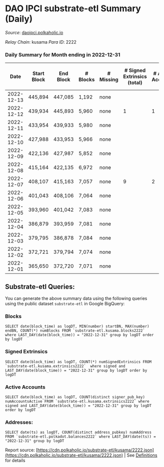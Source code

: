 # DAO IPCI substrate-etl Summary (Daily)

_Source_: [daoipci.polkaholic.io](https://daoipci.polkaholic.io)

*Relay Chain*: kusama
*Para ID*: 2222



### Daily Summary for Month ending in 2022-12-31


| Date | Start Block | End Block | # Blocks | # Missing | # Signed Extrinsics (total) | # Active Accounts | # Addresses with Balances | # Events | # Transfers | # XCM Transfers In | # XCM Transfers Out |
| ---- | ----------- | --------- | -------- | --------- | --------------------------- | ----------------- | ------------------------- | -------- | ----------- | ------------------ | ------------------- |
| 2022-12-13 | 445,894 | 447,085 | 1,192 | none  |  |  |  | 5,960 |   |   |   |
| 2022-12-12 | 439,934 | 445,893 | 5,960 | none  | 1 | 1 | 890 | 29,806 |   |   |   |
| 2022-12-11 | 433,954 | 439,933 | 5,980 | none  |  |  | 890 | 29,900 |   |   |   |
| 2022-12-10 | 427,988 | 433,953 | 5,966 | none  |  |  | 890 | 29,830 |   |   |   |
| 2022-12-09 | 422,136 | 427,987 | 5,852 | none  |  |  | 890 | 29,260 |   |   |   |
| 2022-12-08 | 415,164 | 422,135 | 6,972 | none  |  |  | 890 | 34,860 |   |   |   |
| 2022-12-07 | 408,107 | 415,163 | 7,057 | none  | 9 | 2 |  | 35,334 |   |   |   |
| 2022-12-06 | 401,043 | 408,106 | 7,064 | none  |  |  |  | 35,324 |   |   |   |
| 2022-12-05 | 393,960 | 401,042 | 7,083 | none  |  |  | 890 | 35,415 |   |   |   |
| 2022-12-04 | 386,879 | 393,959 | 7,081 | none  |  |  | 890 | 35,405 |   |   |   |
| 2022-12-03 | 379,795 | 386,878 | 7,084 | none  |  |  | 890 | 35,420 |   |   |   |
| 2022-12-02 | 372,721 | 379,794 | 7,074 | none  |  |  | 890 | 35,370 |   |   |   |
| 2022-12-01 | 365,650 | 372,720 | 7,071 | none  |  |  |  | 35,355 |   |   |   |

## Substrate-etl Queries:
You can generate the above summary data using the following queries using the public dataset `substrate-etl` in Google BigQuery:


### Blocks
```
SELECT date(block_time) as logDT, MIN(number) startBN, MAX(number) endBN, COUNT(*) numBlocks FROM `substrate-etl.kusama.blocks2222`  where LAST_DAY(date(block_time)) = "2022-12-31" group by logDT order by logDT
```


### Signed Extrinsics
```
SELECT date(block_time) as logDT, COUNT(*) numSignedExtrinsics FROM `substrate-etl.kusama.extrinsics2222`  where signed and LAST_DAY(date(block_time)) = "2022-12-31" group by logDT order by logDT
```


### Active Accounts
```
SELECT date(block_time) as logDT, COUNT(distinct signer_pub_key) numAccountsActive FROM `substrate-etl.kusama.extrinsics2222` where signed and LAST_DAY(date(block_time)) = "2022-12-31" group by logDT order by logDT
```


### Addresses:
```
SELECT date(ts) as logDT, COUNT(distinct address_pubkey) numAddress FROM `substrate-etl.polkadot.balances2222` where LAST_DAY(date(ts)) = "2022-12-31" group by logDT
```



Report source: [https://cdn.polkaholic.io/substrate-etl/kusama/2222.json](https://cdn.polkaholic.io/substrate-etl/kusama/2222.json) | See [Definitions](/DEFINITIONS.md) for details
